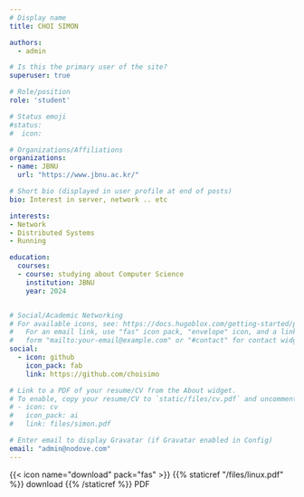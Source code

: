 ```yaml
---
# Display name
title: CHOI SIMON

authors:
  - admin

# Is this the primary user of the site?
superuser: true

# Role/position
role: 'student'

# Status emoji
#status:
#  icon: 

# Organizations/Affiliations
organizations:
- name: JBNU 
  url: "https://www.jbnu.ac.kr/"                                                   

# Short bio (displayed in user profile at end of posts)
bio: Interest in server, network .. etc

interests:
- Network
- Distributed Systems
- Running

education:
  courses:
  - course: studying about Computer Science
    institution: JBNU
    year: 2024


# Social/Academic Networking
# For available icons, see: https://docs.hugoblox.com/getting-started/page-builder/#icons
#   For an email link, use "fas" icon pack, "envelope" icon, and a link in the
#   form "mailto:your-email@example.com" or "#contact" for contact widget.
social:
  - icon: github
    icon_pack: fab
    link: https://github.com/choisimo

# Link to a PDF of your resume/CV from the About widget.
# To enable, copy your resume/CV to `static/files/cv.pdf` and uncomment the lines below.
# - icon: cv
#   icon_pack: ai
#   link: files/simon.pdf

# Enter email to display Gravatar (if Gravatar enabled in Config)
email: "admin@nodove.com"
---
```


{{< icon name="download" pack="fas" >}} {{% staticref "/files/linux.pdf" %}} download {{% /staticref %}} PDF